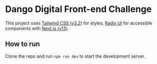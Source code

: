 # Dango Digital Front-end Challenge

This project uses [Tailwind CSS (v3.2)](https://tailwindcss.com/blog/tailwindcss-v3-2) for styles, [Radix UI](https://www.radix-ui.com/) for accessible components with [Next.js (v13)](https://beta.nextjs.org/docs).

## How to run

Clone the repo and run `npm run dev` to start the development server.
